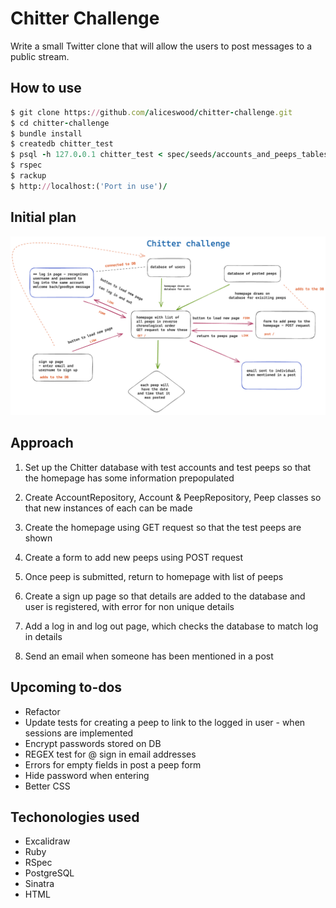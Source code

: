 Chitter Challenge
=================

Write a small Twitter clone that will allow the users to post messages to a public stream.

## How to use

```ruby
$ git clone https://github.com/aliceswood/chitter-challenge.git
$ cd chitter-challenge
$ bundle install
$ createdb chitter_test
$ psql -h 127.0.0.1 chitter_test < spec/seeds/accounts_and_peeps_tables.sql
$ rspec
$ rackup
$ http://localhost:('Port in use')/
```

## Initial plan

![initial plan](./initial_plan.png "initial plan")

## Approach

1. Set up the Chitter database with test accounts and test peeps so that the homepage has some information prepopulated

2. Create AccountRepository, Account & PeepRepository, Peep classes so that new instances of each can be made

3. Create the homepage using GET request so that the test peeps are shown

4. Create a form to add new peeps using POST request

5. Once peep is submitted, return to homepage with list of peeps

6. Create a sign up page so that details are added to the database and user is registered, with error for non unique details

7. Add a log in and log out page, which checks the database to match log in details

8. Send an email when someone has been mentioned in a post

## Upcoming to-dos

- Refactor
- Update tests for creating a peep to link to the logged in user - when sessions are implemented
- Encrypt passwords stored on DB
- REGEX test for @ sign in email addresses
- Errors for empty fields in post a peep form
- Hide password when entering
- Better CSS

## Techonologies used

- Excalidraw
- Ruby
- RSpec
- PostgreSQL
- Sinatra
- HTML